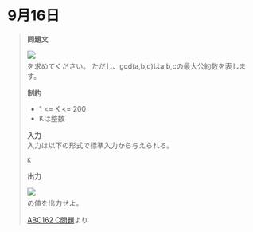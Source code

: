 # 9月16日
> **問題文**<br>
> 
> <img src="https://latex.codecogs.com/gif.latex?\sum_{a=1}^{K}&space;\sum_{b=1}^{K}&space;\sum_{c=1}^{K}&space;gcd(a,b,c)">　<br>
> を求めてください。
> ただし、gcd(a,b,c)はa,b,cの最大公約数を表します。
> 
> **制約**<br>
> - 1 <= K <= 200
> - Kは整数
> 
> **入力**<br>
> 入力は以下の形式で標準入力から与えられる。
> 
> ```
> K
> ```
> 
> **出力**<br>
> 
> <img src="https://latex.codecogs.com/gif.latex?\sum_{a=1}^{K}&space;\sum_{b=1}^{K}&space;\sum_{c=1}^{K}&space;gcd(a,b,c)">　<br>
> の値を出力せよ。
> 
> [ABC162 C問題](https://atcoder.jp/contests/abc162/tasks/abc162_c)より

